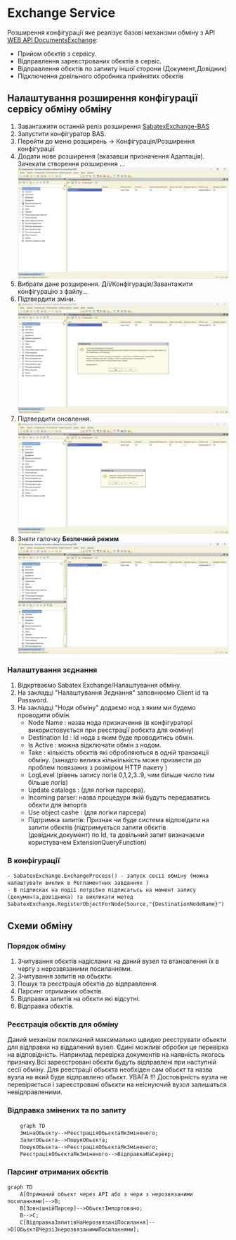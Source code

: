 # Exchange Service

Розширення конфігурації яке реалізує базові механізми обміну з API [WEB API DocumentsExchange](https://github.com/sabatex/WebApiDocumentsExcange):

- Прийом обєктів з сервісу.
- Відправлення зареєстрованих обєктів в сервіс.
- Відправлення обєктів по запииту іншої сторони (Документ,Довідник)
- Підключення довільного обробника прийнятих обєктів

## Налаштування розширення конфігурації сервісу обміну обміну

1. Завантажити останній реліз розширення [SabatexExchange-BAS](https://github.com/sabatex/SabatexExchange-BAS/releases/download/3.0.0-rc5/SabatexExchange.3.0.0-rc5-.cfe.zip)
2. Запустити конфігуратор BAS.
3. Перейти до меню розширень -> Конфігурація/Розширення конфігурації
4. Додати нове розширення (вказавши призначення Адаптація). Зачекати створення розширення ... ![Зображення нового розширення](/images/new%201c8%20extensions.png)
5. Вибрати дане розширення. Дії/Конфігурація/Завантажити конфігурацію з файлу...
6. Підтвердити зміни.
![Попередження](/images/warning%20change%20config.png)
7. Підтвердити оновлення.
![Попередження](/images/update%20config.png)
8. Зняти галочку **Безпечний режим**
![Параметри розширення](/images/Configure%20extension.png)

### Налаштування зєднання

1. Відкртваємо Sabatex Exchange/Налаштування обміну.
2. На закладці "Налаштування Зєднання" заповнюємо Client id та Password.
3. На закладці "Ноди обміну" додаємо нод з яким ми будемо проводити обмін.
    - Node Name : назва нода призначення (в конфігураторі використовується при реєстрації робєкта для оюміну)
    - Destination Id : Id нода з яким буде проводитись обмін.
    - Is Active : можна відключати обмін з нодом.
    - Take : кількість обєктів які обробляються в одній транзакції обміну. (занадто велика кількількість може призвести до проблем повязаних з розміром HTTP пакету )
    - LogLevel (рівень запису логів 0,1,2,3..9, чим більше число тим більше логів)
    - Update catalogs : (для логіки парсера).
    - Incoming parser: назва процедури якій будуть передаватись обєкти для імпорта
    - Use object cashe : (для логіки парсера)
    - Підтримка запитів: Признак чи буде система відповідати на запити обєктів (підтримується запити обєктів (довідник,документ) по Id, та довільний запит визначаєми користувачем ExtensionQueryFunction)

### В конфігурації

    - SabatexExchange.ExchangeProcess() - запуск сесії обміну (можна налаштувати виклик в Регламентних завданнях )
    - В підписках на події потрібно підписатьсь на момент запису (документа,довідника) та викликати метод SabatexExchange.RegisterObjectForNode(Source,"{DestinationNodeName}")

## Схеми обміну

### Порядок обміну

1. Зчитування обєктів надісланих на даний вузел та втановлення їх в чергу з нерозвязаними посиланнями.
2. Зчитування запитів на обьєкти.
3. Пошук та реєстрація обєктів до відправлення.
4. Парсинг отриманих обэктів.
5. Відправка запитів на обєкти які відсутні.
6. Відправка обєктів.


### Реєстрація обєктів для обміну

Даний механізм покликаний максимально щвидко реєструвати обьекти для відправки на віддалений вузел. Єдині можливі обробки це перевірка на відповідність. Наприклад перевірка документів на наявність якогось признаку.Всі зареєстровані обєкти будуть відправлені при наступній сесії обміну. Для реестрації обьєкта необхіден сам обьєкт та назва вузла на який буде відправлено обьєкт. УВАГА !!! Достовірність вузла не перевіряється і зареєстровані обьєкти на неіснуючий вузол залишаться невідправленими.


### Відправка змінених та по запиту

```mermaid
    graph TD
    ЗмінаОбьєкту-->РеєстраціяОбьєктаЯкЗміненого;
    ЗапитОбьєкта-->ПошукОбьєкта;
    ПошукОбьєкта-->РеєстраціяОбьєктаЯкЗміненого;
    РеєстраціяОбьєктаЯкЗміненого-->ВідправкаНаСервер;
```

### Парсинг отриманих обєктів

```mermaid
graph TD
    A[Отриманий обьєкт через API або з чери з нерозвязаними посиланнями]-->B;
    B[ЗовнішнійПарсер]-->ОбьєктІмпортовано;
    B-->C;
    C[ВідправкаЗапитівНаНерозвязаніПосилання]-->D[ОбьєктВЧерзіЗнерозвязанимиПосиланнями];

```
